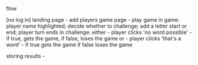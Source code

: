 flow

[no log in] landing page - add players game page - play game in game: player
name highlighted; decide whether to challenge; add a letter start or end; player
turn ends in challenge: either - player clicks 'no word possible' - if true,
gets the game, if false, loses the game or - player clicks 'that's a word' - if
true gets the game if false loses the game

storing results -
